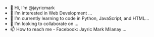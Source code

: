 - 👋 Hi, I’m @jayricmark
- 👀 I’m interested in Web Development ...
- 🌱 I’m currently learning to code in Python, JavaScript, and HTML...
- 💞️ I’m looking to collaborate on ...
- 📫 How to reach me - Facebook: Jayric Mark Milanay ...

<!---
jayricmark/jayricmark is a ✨ special ✨ repository because its `README.md` (this file) appears on your GitHub profile.
You can click the Preview link to take a look at your changes.
--->
